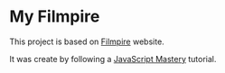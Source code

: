 # My Filmpire

This project is based on [Filmpire](https://filmpire.netlify.app/) website.

It was create by following a [JavaScript Mastery](https://www.youtube.com/watch?v=b9eMGE7QtTk&t=2318s) tutorial.
